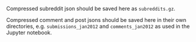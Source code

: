 Compressed subreddit json should be saved here as `subreddits.gz`.

Compressed comment and post jsons should be saved here in their own directories, e.g. `submissions_jan2012` and `comments_jan2012` as used in the Jupyter notebook.
